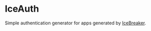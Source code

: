 IceAuth
=

Simple authentication generator for apps generated by [IceBreaker](https://github.com/markdillon/icebreaker).